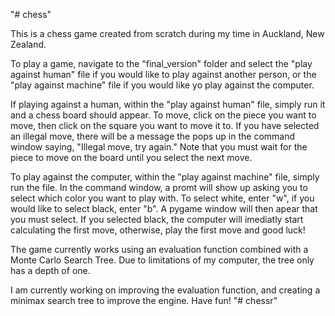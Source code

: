 
"# chess"

This is a chess game created from scratch during my time in Auckland, New Zealand.

To play a game, navigate to the "final_version" folder and select the "play against human" file if you would like to play against another person, or the "play against machine" file if you would like yo play against the computer.

If playing against a human, within the "play against human" file, simply run it and a chess board should appear. To move, click on the piece you want to move, then click on the square you want to move it to. If you have selected an illegal move, there will be a message the pops up in the command window saying, "Illegal move, try again." Note that you must wait for the piece to move on the board until you select the next move.

To play against the computer, within the "play against machine" file, simply run the file. In the command window, a promt will show up asking you to select which color you want to play with. To select white, enter "w", if you would like to select black, enter "b". A pygame window will then apear that you must select. If you selected black, the computer will imediatly start calculating the first move, otherwise, play the first move and good luck!

The game currently works using an evaluation function combined with a Monte Carlo Search Tree. Due to limitations of my computer, the tree only has a depth of one.

I am currently working on improving the evaluation function, and creating a minimax search tree to improve the engine. Have fun!
"# chessr" 
